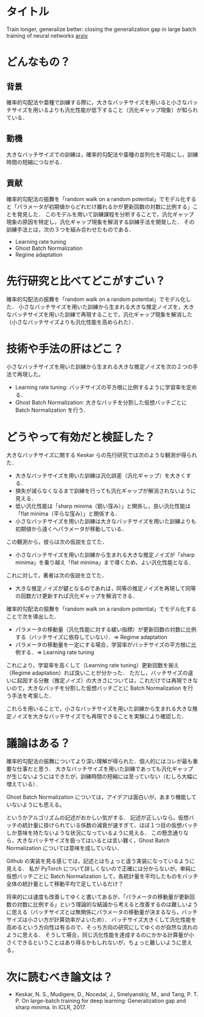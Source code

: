# タイトル
Train longer, generalize better: closing the generalization gap in large batch training of neural networks [arxiv](https://arxiv.org/abs/1705.08741)

# どんなもの？

## 背景
確率的勾配法や亜種で訓練する際に，大きなバッチサイズを用いると小さなバッチサイズを用いるよりも汎化性能が低下すること（汎化ギャップ現象）が知られている．

## 動機
大きなバッチサイズでの訓練は，確率的勾配法や亜種の並列化を可能にし，訓練時間の短縮につながる．

## 貢献
確率的勾配法の振舞を「random walk on a random potential」でモデル化すると「パラメータが初期値からどれだけ離れるかが更新回数の対数に比例する」ことを発見した．
このモデルを用いて訓練課程を分析することで，汎化ギャップ現象の原因を特定し，汎化ギャップ現象を解消する訓練手法を開発した．
その訓練手法とは，次の３つを組み合わせたものである．

- Learning rate tuning
- Ghost Batch Normalization
- Regime adaptation

# 先行研究と比べてどこがすごい？
確率的勾配法の振舞を「random walk on a random potential」でモデル化した．
小さなバッチサイズを用いた訓練から生まれる大きな推定ノイズを，大きなバッチサイズを用いた訓練で再現することで，汎化ギャップ現象を解消した（小さなバッチサイズよりも汎化性能を高められた）．

# 技術や手法の肝はどこ？
小さなバッチサイズを用いた訓練から生まれる大きな推定ノイズを次の２つの手法で再現した。

- Learning rate tuning: バッチサイズの平方根に比例するように学習率を定める．
- Ghost Batch Normalization: 大きなバッチを分割した仮想バッチごとに Batch Normalization を行う．

# どうやって有効だと検証した？
大きなバッチサイズに関する Keskar らの先行研究では次のような観測が得られた．

- 大きなバッチサイズを用いた訓練は汎化誤差（汎化ギャップ）を大きくする．
- 損失が減らなくなるまで訓練を行っても汎化ギャップが解消されないように見える．
- 低い汎化性能は「sharp minima（鋭い窪み）」と関係し，良い汎化性能は「flat minima（平らな窪み）」と関係する．
- 小さなバッチサイズを用いた訓練は大きなバッチサイズを用いた訓練よりも初期値から遠くへパラメータが移動している．

この観測から，彼らは次の仮説を立てた．

- 小さなバッチサイズを用いた訓練から生まれる大きな推定ノイズが「sharp minima」を乗り越え「flat minima」まで導くため，よい汎化性能となる．

これに対して，著者は次の仮説を立てた．

- 大きな推定ノイズが鍵となるのであれば，同等の推定ノイズを再現して同等の回数だけ更新すれば汎化ギャップを解消できる．

確率的勾配法の振舞を「random walk on a random potential」でモデル化することで次を導出した．

- パラメータの移動量（汎化性能に対する緩い指標）が更新回数の対数に比例する（バッチサイズに依存していない）．⇒ Regime adaptation
- パラメータの移動量を一定にする場合，学習率がバッチサイズの平方根に比例する．⇒ Learning rate tuning

これにより，学習率を高くして（Learning rate tuning）更新回数を揃え（Regime adaptation）れば良いことが分かった．
ただし，バッチサイズの違いに起因する分散（推定ノイズ）の大きさについては，これだけでは再現できないので，大きなバッチを分割した仮想バッチごとに Batch Normalization を行う手法を考案した．

これらを用いることで，小さなバッチサイズを用いた訓練から生まれる大きな推定ノイズを大きなバッチサイズでも再現できることを実験により確認した．

# 議論はある？
確率的勾配法の振舞についてより深い理解が得られた．個人的にはコレが最も重要な仕事だと思う．
大きなバッチサイズを用いた訓練であっても汎化ギャップが生じないようにはできたが，訓練時間の短縮には至っていない（むしろ大幅に増えている）．

Ghost Batch Normalization については，アイデアは面白いが，あまり機能していないようにも思える。

というかアルゴリズムの記述がおかしい気がする．
記述が正しいなら，仮想バッチの統計量に掛けられている係数の減衰が速すぎて、ほぼ１つ目の仮想バッチしか意味を持たないような状況になっているように見える．
この懸念通りなら，大きなバッチサイズを扱ってはいるとは言い難く，Ghost Batch Normalization については意味を成していない．

Github の実装を見る感じでは，記述とはちょっと違う実装になっているように見える．
私が PyTorch について詳しくないので正確には分からないが，単純に仮想バッチごとに Batch Normalization して，各統計量を平均したものをバッチ全体の統計量として移動平均で足しているだけ？

将来的には速度も改善してゆくと書いてあるが、「パラメータの移動量が更新回数の対数に比例する」という理論的な結論から考えると改善するのは難しいように思える（バッチサイズとは無関係にパラメータの移動量が決まるなら，バッチサイズは小さい方が計算効率がよいため）．
バッチサイズ大きくして汎化性能を高めるという方向性は有るので、そっち方向の研究にしてゆくのが自然な流れのように思える．
そうして場合，同じ汎化性能を達成するのにかかる計算量が小さくできるということはあり得るかもしれないが，ちょっと難しいように思える，


# 次に読むべき論文は？
- Keskar, N. S., Mudigere, D., Nocedal, J., Smelyanskiy, M., and Tang, P. T. P. On large-batch training for deep learning: Generalization gap and sharp minima. In ICLR, 2017.
